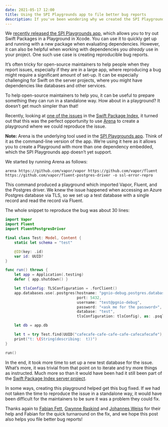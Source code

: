 ```yaml
---
date: 2021-05-17 12:00
title: Using the SPI Playgrounds app to file better bug reports
description: If you've been wondering why we created the SPI Playgrounds app, read on for a story where we used a playground to file a better bug report in the Vapor project.
---
```


We [recently released the SPI Playgrounds app](/posts/launching-the-swift-package-index-playgrounds-app-for-macos), which allows you to try out Swift Packages in a Playground in Xcode. You can use it to quickly get up and running with a new package when evaluating dependencies. However, it can also be helpful when working with dependencies you _already_ use in your project. One such use case is creating reproducible bug reports.

It’s often tricky for open-source maintainers to help people when they report issues, especially if they are in a large app, where reproducing a bug might require a significant amount of set-up. It can be especially challenging for Swift on the server projects, where you might have dependencies like databases and other services.

To help open-source maintainers to help you, it can be useful to prepare something they can run in a standalone way. How about in a playground? It doesn’t get much simpler than that!

Recently, looking at [one of the issues](https://github.com/SwiftPackageIndex/SwiftPackageIndex-Server/issues/1015) in the [Swift Package Index](https://swiftpackageindex.com), it turned out that this was the perfect opportunity to use [Arena](https://github.com:finestructure/Arena) to create a playground where we could reproduce the issue.

**Note:** Arena is the underlying tool used in the [SPI Playgrounds app](https://swiftpackageindex.com/try-in-a-playground/). Think of it as the command-line version of the app. We’re using it here as it allows you to create a Playground with more than one dependency embedded, which the SPI Playgrounds app doesn’t yet support.

We started by running Arena as follows:

```shell
arena https://github.com/vapor/vapor https://github.com/vapor/fluent https://github.com/vapor/fluent-postgres-driver -o ssl-error-repro
```

This command produced a playground which imported Vapor, Fluent, and the Postgres driver. We knew the issue happened when accessing an Azure Postgres database via TLS, so we set up a test database with a single record and read the record via Fluent.

The whole snippet to reproduce the bug was about 30 lines:

```swift
import Vapor
import Fluent
import FluentPostgresDriver

final class Test: Model, Content {
    static let schema = "test"

    @ID(key: .id)
    var id: UUID?
}

func run() throws {
    let app = Application(.testing)
    defer { app.shutdown() }

    let tlsConfig: TLSConfiguration = .forClient()
    app.databases.use(.postgres(hostname: "pgnio-debug.postgres.database.azure.com",
                                port: 5432,
                                username: "test@pgnio-debug",
                                password: "<ask me for the password>",
                                database: "test",
                                tlsConfiguration: tlsConfig), as: .psql)

    let db = app.db

    let t = try Test.find(UUID("cafecafe-cafe-cafe-cafe-cafecafecafe"), on: db).wait()
    print("t: \(String(describing:  t))")
}

run()
```

In the end, it took more time to set up a new test database for the issue. What’s more, it was trivial from that point on to iterate and try more things as instructed. Much more so than it would have been had it still been part of the [Swift Package Index server project](https://github.com/SwiftPackageIndex/SwiftPackageIndex-Server).

In some ways, creating this playground helped get this bug fixed. If we had not taken the time to reproduce the issue in a standalone way, it would have been difficult for the maintainers to be sure it was a problem they could fix.

Thanks again to [Fabian Fett](https://twitter.com/fabianfett), [Gwynne Raskind](https://twitter.com/_angeloidbeta) and [Johannes Weiss](https://twitter.com/johannesweiss) for their help and Fabian for the quick turnaround on the fix, and we hope this post also helps you file better bug reports!

